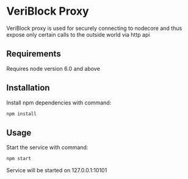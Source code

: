 # VeriBlock Proxy

VeriBlock proxy is used for securely connecting to nodecore and thus expose only certain calls to the outside world via http api

## Requirements

Requires node version 6.0 and above

## Installation

Install npm dependencies with command:

```javascript
npm install
```

## Usage

Start the service with command:

```javascript
npm start
```

Service will be started on 127.0.0.1:10101
